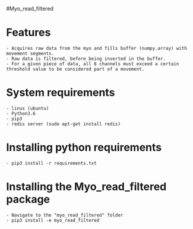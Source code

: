 #Myo_read_filtered

# Features
    - Acquires raw data from the myo and fills buffer (numpy.array) with movement segments.
    - Raw data is filtered, before being inserted in the buffer. 
    - For a given piece of data, all 8 channels must exceed a certain threshold value to be considered part of a movement.
    
# System requirements
    - linux (ubuntu)
    - Python3.6
    - pip3
    - redis server (sudo apt-get install redis)

# Installing python requirements
    - pip3 install -r requirements.txt
    
# Installing the Myo_read_filtered package
    - Navigate to the "myo_read_filtered" folder
    - pip3 install -e myo_read_filtered